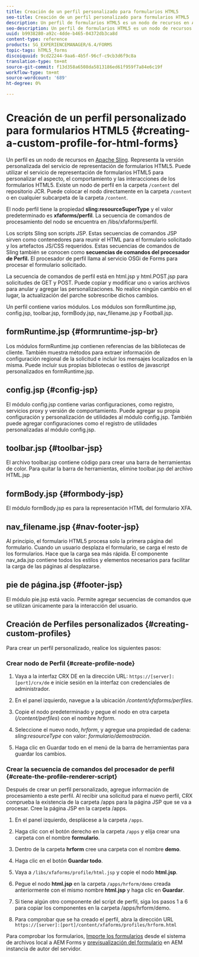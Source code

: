 ```yaml
---
title: Creación de un perfil personalizado para formularios HTML5
seo-title: Creación de un perfil personalizado para formularios HTML5
description: Un perfil de formularios HTML5 es un nodo de recursos en Apache Sling. Representa una versión personalizada del servicio de procesamiento de formularios HTML5.
seo-description: Un perfil de formularios HTML5 es un nodo de recursos en Apache Sling. Representa una versión personalizada del servicio de procesamiento de formularios HTML5.
uuid: b9938280-a92c-4dde-b465-04372db3ca8d
content-type: reference
products: SG_EXPERIENCEMANAGER/6.4/FORMS
topic-tags: hTML5_forms
discoiquuid: 9cd22244-9aa6-4b5f-96cf-c9cb3d6f9c8a
translation-type: tm+mt
source-git-commit: f13d358a6508da5813186ed61f959f7a84e6c19f
workflow-type: tm+mt
source-wordcount: '689'
ht-degree: 0%

---
```



# Creación de un perfil personalizado para formularios HTML5 {#creating-a-custom-profile-for-html-forms}

Un perfil es un nodo de recursos en [Apache Sling](https://sling.apache.org/). Representa la versión personalizada del servicio de representación de formularios HTML5. Puede utilizar el servicio de representación de formularios HTML5 para personalizar el aspecto, el comportamiento y las interacciones de los formularios HTML5. Existe un nodo de perfil en la carpeta `/content` del repositorio JCR. Puede colocar el nodo directamente en la carpeta `/content` o en cualquier subcarpeta de la carpeta `/content`.

El nodo perfil tiene la propiedad **sling:resourceSuperType** y el valor predeterminado es **xfaforms/perfil**. La secuencia de comandos de procesamiento del nodo se encuentra en /libs/xfaforms/perfil.

Los scripts Sling son scripts JSP. Estas secuencias de comandos JSP sirven como contenedores para reunir el HTML para el formulario solicitado y los artefactos JS/CSS requeridos. Estas secuencias de comandos de Sling también se conocen como **secuencias de comandos del procesador de Perfil.** El procesador de perfil llama al servicio OSGi de Forms para procesar el formulario solicitado.

La secuencia de comandos de perfil está en html.jsp y html.POST.jsp para solicitudes de GET y POST. Puede copiar y modificar uno o varios archivos para anular y agregar las personalizaciones. No realice ningún cambio en el lugar, la actualización del parche sobrescribe dichos cambios.

Un perfil contiene varios módulos. Los módulos son formRuntime.jsp, config.jsp, toolbar.jsp, formBody.jsp, nav_filename.jsp y Football.jsp.

## formRuntime.jsp {#formruntime-jsp-br}

Los módulos formRuntime.jsp contienen referencias de las bibliotecas de cliente. También muestra métodos para extraer información de configuración regional de la solicitud e incluir los mensajes localizados en la misma. Puede incluir sus propias bibliotecas o estilos de javascript personalizados en formRuntime.jsp.

## config.jsp {#config-jsp}

El módulo config.jsp contiene varias configuraciones, como registro, servicios proxy y versión de comportamiento. Puede agregar su propia configuración y personalización de utilidades al módulo config.jsp. También puede agregar configuraciones como el registro de utilidades personalizadas al módulo config.jsp.

## toolbar.jsp {#toolbar-jsp}

El archivo toolbar.jsp contiene código para crear una barra de herramientas de color. Para quitar la barra de herramientas, elimine toolbar.jsp del archivo HTML.jsp

## formBody.jsp {#formbody-jsp}

El módulo formBody.jsp es para la representación HTML del formulario XFA.

## nav_filename.jsp {#nav-footer-jsp}

Al principio, el formulario HTML5 procesa solo la primera página del formulario. Cuando un usuario desplaza el formulario, se carga el resto de los formularios. Hace que la carga sea más rápida. El componente nav_ada.jsp contiene todos los estilos y elementos necesarios para facilitar la carga de las páginas al desplazarse.

## pie de página.jsp {#footer-jsp}

El módulo pie.jsp está vacío. Permite agregar secuencias de comandos que se utilizan únicamente para la interacción del usuario.

## Creación de Perfiles personalizados {#creating-custom-profiles}

Para crear un perfil personalizado, realice los siguientes pasos:

### Crear nodo de Perfil {#create-profile-node}

1. Vaya a la interfaz CRX DE en la dirección URL: `https://[server]:[port]/crx/de` e inicie sesión en la interfaz con credenciales de administrador.

1. En el panel izquierdo, navegue a la ubicación */content/xfaforms/perfiles*.

1. Copie el nodo predeterminado y pegue el nodo en otra carpeta (*/content/perfiles*) con el nombre *hrform*.

1. Seleccione el nuevo nodo, *hrform*, y agregue una propiedad de cadena: *sling:resourceType* con valor: *formulario/demostración*.

1. Haga clic en Guardar todo en el menú de la barra de herramientas para guardar los cambios.

### Crear la secuencia de comandos del procesador de perfil {#create-the-profile-renderer-script}

Después de crear un perfil personalizado, agregue información de procesamiento a este perfil. Al recibir una solicitud para el nuevo perfil, CRX comprueba la existencia de la carpeta /apps para la página JSP que se va a procesar. Cree la página JSP en la carpeta /apps.

1. En el panel izquierdo, desplácese a la carpeta `/apps`.
1. Haga clic con el botón derecho en la carpeta `/apps` y elija crear una carpeta con el nombre **formulario**.
1. Dentro de la carpeta **hrform** cree una carpeta con el nombre **demo**.
1. Haga clic en el botón **Guardar todo**.
1. Vaya a `/libs/xfaforms/profile/html.jsp` y copie el nodo **html.jsp**.
1. Pegue el nodo **html.jsp** en la carpeta `/apps/hrform/demo` creada anteriormente con el mismo nombre **html.jsp** y haga clic en **Guardar**.
1. Si tiene algún otro componente del script de perfil, siga los pasos 1 a 6 para copiar los componentes en la carpeta /apps/hrform/demo.

1. Para comprobar que se ha creado el perfil, abra la dirección URL `https://[server]:[port]/content/xfaforms/profiles/hrform.html`

Para comprobar los formularios, [Importe los formularios](/help/forms/using/get-xdp-pdf-documents-aem.md) desde el sistema de archivos local a AEM Forms y [previsualización del formulario](/help/forms/using/previewing-forms.md) en AEM instancia de autor del servidor.
